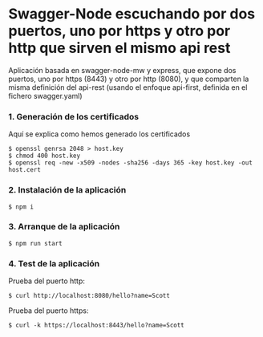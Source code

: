 # Swagger-Node escuchando por dos puertos, uno por https y otro por http que sirven el mismo api rest

Aplicación basada en swagger-node-mw y express, que expone dos puertos, uno por https (8443) y otro por http (8080), y que comparten la misma definición del api-rest (usando el enfoque api-first, definida en el fichero swagger.yaml)

### 1. Generación de los certificados

Aquí se explica como hemos generado los certificados

```shell
$ openssl genrsa 2048 > host.key
$ chmod 400 host.key
$ openssl req -new -x509 -nodes -sha256 -days 365 -key host.key -out host.cert
```

### 2. Instalación de la aplicación

```shell
$ npm i
```

### 3. Arranque de la aplicación

```shell
$ npm run start
```

### 4. Test de la aplicación

Prueba del puerto http:

```shell
$ curl http://localhost:8080/hello?name=Scott
```

Prueba del puerto https:

```shell
$ curl -k https://localhost:8443/hello?name=Scott
```
